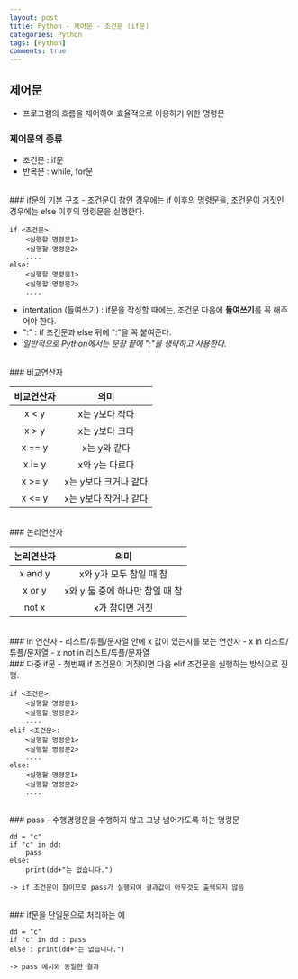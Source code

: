 ```yaml
---
layout: post
title: Python - 제어문 - 조건문 (if문)
categories: Python
tags: [Python]
comments: true
---
```


## 제어문
-  프로그램의 흐름을 제어하여 효율적으로 이용하기 위한 명령문

### 제어문의 종류 
-  조건문 : if문
-  반복문 : while, for문

<br>
### if문의 기본 구조 
-  조건문이 참인 경우에는 if 이후의 명령문을, 조건문이 거짓인 경우에는 else 이후의 명령문을 실행한다.

```
if <조건문>:
	<실행할 명령문1>
	<실행할 명령문2>
	....
else:
	<실행할 명령문1>
	<실행할 명령문2>
	....
```

-  intentation (들여쓰기) : if문을 작성할 때에는, 조건문 다음에 **들여쓰기**를 꼭 해주어야 한다.
-  ":" : if 조건문과 else 뒤에 ":"을 꼭 붙여준다. 
-  *일반적으로 Python에서는 문장 끝에 ";"을 생략하고 사용한다.* 

<br>
### 비교연산자

| 비교연산자 | 의미 |
|:--------:|:--------:|
| x < y  |  x는 y보다 작다      |
| x > y  |  x는 y보다 크다      |
| x == y  | x는 y와 같다       |
| x i= y    |   x와 y는 다르다    |
|  x >= y   |  x는 y보다 크거나 같다     |
|  x <= y  |  x는 y보다 작거나 같다   |

<br>
### 논리연산자

| 논리연산자 | 의미 |
|:--------:|:--------:|
| x and y  |  x와 y가 모두 참일 때 참     |
| x or y  |  x와 y 둘 중에 하나만 참일 때 참       |
| not x | x가 참이면 거짓     |

<br>
### in 연산자
-  리스트/튜플/문자열 안에 x 값이 있는지를 보는 연산자
  - x in 리스트/튜플/문자열
  - x not in 리스트/튜플/문자열

<br>
### 다중 if문
-  첫번째 if 조건문이 거짓이면 다음 elif 조건문을 실행하는 방식으로 진행. 

```
if <조건문>:
	<실행할 명령문1>
	<실행할 명령문2>
	....
elif <조건문>:
	<실행할 명령문1>
	<실행할 명령문2>
	....
else:
	<실행할 명령문1>
	<실행할 명령문2>
	....
```

<br>
### pass
-  수행명령문을 수행하지 않고 그냥 넘어가도록 하는 명령문

```
dd = "c"
if "c" in dd:
	pass
else:
	print(dd+"는 없습니다.")

-> if 조건문이 참이므로 pass가 실행되여 결과값이 아무것도 출력되지 않음 
```

<br>
### if문을 단일문으로 처리하는 예

```
dd = "c"
if "c" in dd : pass
else : print(dd+"는 없습니다.")

-> pass 예시와 동일한 결과
```





























